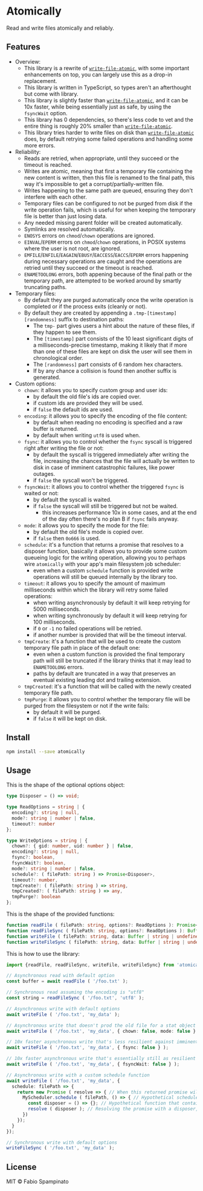 # Atomically

Read and write files atomically and reliably.

## Features

- Overview:
  - This library is a rewrite of [`write-file-atomic`](https://github.com/npm/write-file-atomic), with some important enhancements on top, you can largely use this as a drop-in replacement.
  - This library is written in TypeScript, so types aren't an afterthought but come with library.
  - This library is slightly faster than [`write-file-atomic`](https://github.com/npm/write-file-atomic), and it can be 10x faster, while being essentially just as safe, by using the `fsyncWait` option.
  - This library has 0 dependencies, so there's less code to vet and the entire thing is roughly 20% smaller than [`write-file-atomic`](https://github.com/npm/write-file-atomic).
  - This library tries harder to write files on disk than [`write-file-atomic`](https://github.com/npm/write-file-atomic) does, by default retrying some failed operations and handling some more errors.
- Reliability:
  - Reads are retried, when appropriate, until they succeed or the timeout is reached.
  - Writes are atomic, meaning that first a temporary file containing the new content is written, then this file is renamed to the final path, this way it's impossible to get a corrupt/partially-written file.
  - Writes happening to the same path are queued, ensuring they don't interfere with each other.
  - Temporary files can be configured to not be purged from disk if the write operation fails, which is useful for when keeping the temporary file is better than just losing data.
  - Any needed missing parent folder will be created automatically.
  - Symlinks are resolved automatically.
  - `ENOSYS` errors on `chmod`/`chown` operations are ignored.
  - `EINVAL`/`EPERM` errors on `chmod`/`chown` operations, in POSIX systems where the user is not root, are ignored.
  - `EMFILE`/`ENFILE`/`EAGAIN`/`EBUSY`/`EACCESS`/`EACCS`/`EPERM` errors happening during necessary operations are caught and the operations are retried until they succeed or the timeout is reached.
  - `ENAMETOOLONG` errors, both appening because of the final path or the temporary path, are attempted to be worked around by smartly truncating paths.
- Temporary files:
  - By default they are purged automatically once the write operation is completed or if the process exits (cleanly or not).
  - By default they are created by appending a `.tmp-[timestamp][randomness]` suffix to destination paths:
    - The `tmp-` part gives users a hint about the nature of these files, if they happen to see them.
    - The `[timestamp]` part consists of the 10 least significant digits of a milliseconds-precise timestamp, making it likely that if more than one of these files are kept on disk the user will see them in chronological order.
    - The `[randomness]` part consists of 6 random hex characters.
    - If by any chance a collision is found then another suffix is generated.
- Custom options:
  - `chown`: it allows you to specify custom group and user ids:
    - by default the old file's ids are copied over.
    - if custom ids are provided they will be used.
    - if `false` the default ids are used.
  - `encoding`: it allows you to specify the encoding of the file content:
    - by default when reading no encoding is specified and a raw buffer is returned.
    - by default when writing `utf8` is used when.
  - `fsync`: it allows you to control whether the `fsync` syscall is triggered right after writing the file or not:
    - by default the syscall is triggered immediately after writing the file, increasing the chances that the file will actually be written to disk in case of imminent catastrophic failures, like power outages.
    - if `false` the syscall won't be triggered.
  - `fsyncWait`: it allows you to control whether the triggered `fsync` is waited or not:
    - by default the syscall is waited.
    - if `false` the syscall will still be triggered but not be waited.
      - this increases performance 10x in some cases, and at the end of the day often there's no plan B if `fsync` fails anyway.
  - `mode`: it allows you to specify the mode for the file:
    - by default the old file's mode is copied over.
    - if `false` then `0o666` is used.
  - `schedule`: it's a function that returns a promise that resolves to a disposer function, basically it allows you to provide some custom queueing logic for the writing operation, allowing you to perhaps wire `atomically` with your app's main filesystem job scheduler:
    - even when a custom `schedule` function is provided write operations will still be queued internally by the library too.
  - `timeout`: it allows you to specify the amount of maximum milliseconds within which the library will retry some failed operations:
    - when writing asynchronously by default it will keep retrying for 5000 milliseconds.
    - when writing synchronously by default it will keep retrying for 100 milliseconds.
    - if `0` or `-1` no failed operations will be retried.
    - if another number is provided that will be the timeout interval.
  - `tmpCreate`: it's a function that will be used to create the custom temporary file path in place of the default one:
    - even when a custom function is provided the final temporary path will still be truncated if the library thinks that it may lead to `ENAMETOOLONG` errors.
    - paths by default are truncated in a way that preserves an eventual existing leading dot and trailing extension.
  - `tmpCreated`: it's a function that will be called with the newly created temporary file path.
  - `tmpPurge`: it allows you to control whether the temporary file will be purged from the filesystem or not if the write fails:
    - by default it will be purged.
    - if `false` it will be kept on disk.

## Install

```sh
npm install --save atomically
```

## Usage

This is the shape of the optional options object:

```ts
type Disposer = () => void;

type ReadOptions = string | {
  encoding?: string | null,
  mode?: string | number | false,
  timeout?: number
};

type WriteOptions = string | {
  chown?: { gid: number, uid: number } | false,
  encoding?: string | null,
  fsync?: boolean,
  fsyncWait?: boolean,
  mode?: string | number | false,
  schedule?: ( filePath: string ) => Promise<Disposer>,
  timeout?: number,
  tmpCreate?: ( filePath: string ) => string,
  tmpCreated?: ( filePath: string ) => any,
  tmpPurge?: boolean
};
```

This is the shape of the provided functions:

```ts
function readFile ( filePath: string, options?: ReadOptions ): Promise<Buffer | string>;
function readFileSync ( filePath: string, options?: ReadOptions ): Buffer | string;
function writeFile ( filePath: string, data: Buffer | string | undefined, options?: WriteOptions ): Promise<void>;
function writeFileSync ( filePath: string, data: Buffer | string | undefined, options?: WriteOptions ): void;
```

This is how to use the library:

```ts
import {readFile, readFileSync, writeFile, writeFileSync} from 'atomically';

// Asynchronous read with default option
const buffer = await readFile ( '/foo.txt' );

// Synchronous read assuming the encoding is "utf8"
const string = readFileSync ( '/foo.txt', 'utf8' );

// Asynchronous write with default options
await writeFile ( '/foo.txt', 'my_data' );

// Asynchronous write that doesn't prod the old file for a stat object at all
await writeFile ( '/foo.txt', 'my_data', { chown: false, mode: false } );

// 10x faster asynchronous write that's less resilient against imminent catastrophies
await writeFile ( '/foo.txt', 'my_data', { fsync: false } );

// 10x faster asynchronous write that's essentially still as resilient against imminent catastrophies
await writeFile ( '/foo.txt', 'my_data', { fsyncWait: false } );

// Asynchronous write with a custom schedule function
await writeFile ( '/foo.txt', 'my_data', {
  schedule: filePath => {
    return new Promise ( resolve => { // When this returned promise will resolve the write operation will begin
      MyScheduler.schedule ( filePath, () => { // Hypothetical scheduler function that will eventually tell us to go on with this write operation
        const disposer = () => {}; // Hypothetical function that contains eventual clean-up logic, it will be called after the write operation has been completed (successfully or not)
        resolve ( disposer ); // Resolving the promise with a disposer, beginning the write operation
      })
    });
  }
});

// Synchronous write with default options
writeFileSync ( '/foo.txt', 'my_data' );
```

## License

MIT © Fabio Spampinato
